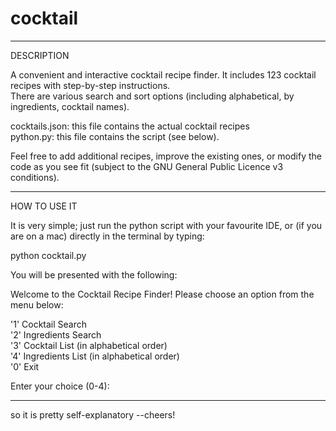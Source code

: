 # cocktail

-------------------------------------------

DESCRIPTION

A convenient and interactive cocktail recipe finder. It includes 123 cocktail recipes with step-by-step instructions.   
There are various search and sort options (including alphabetical, by ingredients, cocktail names). 

cocktails.json: this file contains the actual cocktail recipes   
python.py: this file contains the script (see below).

Feel free to add additional recipes, improve the existing ones, or modify the code as you see fit (subject to the GNU General Public Licence v3 conditions). 

-------------------------------------------

HOW TO USE IT

It is very simple; just run the python script with your favourite IDE, or (if you are on a mac) directly in the terminal by typing:

python cocktail.py

You will be presented with the following:

Welcome to the Cocktail Recipe Finder!
Please choose an option from the menu below:

'1' Cocktail Search  
'2' Ingredients Search  
'3' Cocktail List (in alphabetical order)  
'4' Ingredients List (in alphabetical order)  
'0' Exit  

Enter your choice (0-4): 

----------------------------------------------

so it is pretty self-explanatory --cheers!
